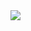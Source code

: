  <div>
  <img align="left" src="https://github-readme-stats.vercel.app/api?username=TAXSET&theme=dracula&count_private=true&show_icons=true" />
 </div>
